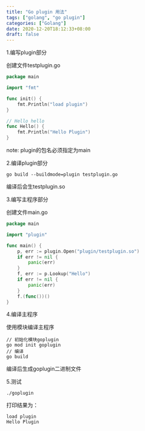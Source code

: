 ```yaml
---
title: "Go plugin 用法"
tags: ["golang", "go plugin"]
categories: ["Golang"]
date: 2020-12-20T18:12:33+08:00
draft: false
---
```


1.编写plugin部分

创建文件testplugin.go

```go
package main

import "fmt"

func init() {
	fmt.Println("load plugin")
}

// Hello hello
func Hello() {
	fmt.Println("Hello Plugin")
}
```

note: plugin的包名必须指定为main

2.编译plugin部分

```shell
go build --buildmode=plugin testplugin.go
```

编译后会生testplugin.so

3.编写主程序部分

创建文件main.go

```go
package main

import "plugin"

func main() {
	p, err := plugin.Open("plugin/testplugin.so")
	if err != nil {
		panic(err)
	}
	f, err := p.Lookup("Hello")
	if err != nil {
		panic(err)
	}
	f.(func())()
}
```

4.编译主程序

使用模块编译主程序

```shell
// 初始化模块goplugin
go mod init goplugin
// 编译
go build
```

编译后生成goplugin二进制文件

5.测试

```shell
./goplugin
```

打印结果为：

```shell
load plugin
Hello Plugin
```

